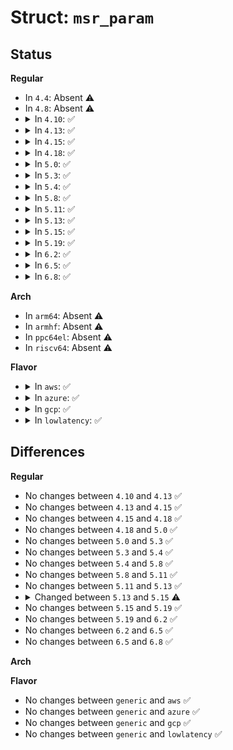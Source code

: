 # Struct: <code>msr_param</code>

## Status
<b>Regular</b>
<ul>
<li>
In <code>4.4</code>: Absent ⚠️
</li>
<li>
In <code>4.8</code>: Absent ⚠️
</li>
<li>
<details>
<summary>In <code>4.10</code>: ✅</summary>

```c
struct msr_param {
    struct rdt_resource *res;
    int low;
    int high;
};
```
</details>
</li>
<li>
<details>
<summary>In <code>4.13</code>: ✅</summary>

```c
struct msr_param {
    struct rdt_resource *res;
    int low;
    int high;
};
```
</details>
</li>
<li>
<details>
<summary>In <code>4.15</code>: ✅</summary>

```c
struct msr_param {
    struct rdt_resource *res;
    int low;
    int high;
};
```
</details>
</li>
<li>
<details>
<summary>In <code>4.18</code>: ✅</summary>

```c
struct msr_param {
    struct rdt_resource *res;
    int low;
    int high;
};
```
</details>
</li>
<li>
<details>
<summary>In <code>5.0</code>: ✅</summary>

```c
struct msr_param {
    struct rdt_resource *res;
    int low;
    int high;
};
```
</details>
</li>
<li>
<details>
<summary>In <code>5.3</code>: ✅</summary>

```c
struct msr_param {
    struct rdt_resource *res;
    int low;
    int high;
};
```
</details>
</li>
<li>
<details>
<summary>In <code>5.4</code>: ✅</summary>

```c
struct msr_param {
    struct rdt_resource *res;
    int low;
    int high;
};
```
</details>
</li>
<li>
<details>
<summary>In <code>5.8</code>: ✅</summary>

```c
struct msr_param {
    struct rdt_resource *res;
    int low;
    int high;
};
```
</details>
</li>
<li>
<details>
<summary>In <code>5.11</code>: ✅</summary>

```c
struct msr_param {
    struct rdt_resource *res;
    int low;
    int high;
};
```
</details>
</li>
<li>
<details>
<summary>In <code>5.13</code>: ✅</summary>

```c
struct msr_param {
    struct rdt_resource *res;
    int low;
    int high;
};
```
</details>
</li>
<li>
<details>
<summary>In <code>5.15</code>: ✅</summary>

```c
struct msr_param {
    struct rdt_resource *res;
    u32 low;
    u32 high;
};
```
</details>
</li>
<li>
<details>
<summary>In <code>5.19</code>: ✅</summary>

```c
struct msr_param {
    struct rdt_resource *res;
    u32 low;
    u32 high;
};
```
</details>
</li>
<li>
<details>
<summary>In <code>6.2</code>: ✅</summary>

```c
struct msr_param {
    struct rdt_resource *res;
    u32 low;
    u32 high;
};
```
</details>
</li>
<li>
<details>
<summary>In <code>6.5</code>: ✅</summary>

```c
struct msr_param {
    struct rdt_resource *res;
    u32 low;
    u32 high;
};
```
</details>
</li>
<li>
<details>
<summary>In <code>6.8</code>: ✅</summary>

```c
struct msr_param {
    struct rdt_resource *res;
    u32 low;
    u32 high;
};
```
</details>
</li>
</ul>
<b>Arch</b>
<ul>
<li>
In <code>arm64</code>: Absent ⚠️
</li>
<li>
In <code>armhf</code>: Absent ⚠️
</li>
<li>
In <code>ppc64el</code>: Absent ⚠️
</li>
<li>
In <code>riscv64</code>: Absent ⚠️
</li>
</ul>
<b>Flavor</b>
<ul>
<li>
<details>
<summary>In <code>aws</code>: ✅</summary>

```c
struct msr_param {
    struct rdt_resource *res;
    int low;
    int high;
};
```
</details>
</li>
<li>
<details>
<summary>In <code>azure</code>: ✅</summary>

```c
struct msr_param {
    struct rdt_resource *res;
    int low;
    int high;
};
```
</details>
</li>
<li>
<details>
<summary>In <code>gcp</code>: ✅</summary>

```c
struct msr_param {
    struct rdt_resource *res;
    int low;
    int high;
};
```
</details>
</li>
<li>
<details>
<summary>In <code>lowlatency</code>: ✅</summary>

```c
struct msr_param {
    struct rdt_resource *res;
    int low;
    int high;
};
```
</details>
</li>
</ul>

## Differences
<b>Regular</b>
<ul>
<li>
No changes between <code>4.10</code> and <code>4.13</code> ✅
</li>
<li>
No changes between <code>4.13</code> and <code>4.15</code> ✅
</li>
<li>
No changes between <code>4.15</code> and <code>4.18</code> ✅
</li>
<li>
No changes between <code>4.18</code> and <code>5.0</code> ✅
</li>
<li>
No changes between <code>5.0</code> and <code>5.3</code> ✅
</li>
<li>
No changes between <code>5.3</code> and <code>5.4</code> ✅
</li>
<li>
No changes between <code>5.4</code> and <code>5.8</code> ✅
</li>
<li>
No changes between <code>5.8</code> and <code>5.11</code> ✅
</li>
<li>
No changes between <code>5.11</code> and <code>5.13</code> ✅
</li>
<li>
<details>
<summary>Changed between <code>5.13</code> and <code>5.15</code> ⚠️</summary>
<ul>
<li>
<b>Field type changed. </b>
<code>int low</code> ➡️ <code>u32 low</code>
</li>
<li>
<b>Field type changed. </b>
<code>int high</code> ➡️ <code>u32 high</code>
</li>
</ul>
</details>
</li>
<li>
No changes between <code>5.15</code> and <code>5.19</code> ✅
</li>
<li>
No changes between <code>5.19</code> and <code>6.2</code> ✅
</li>
<li>
No changes between <code>6.2</code> and <code>6.5</code> ✅
</li>
<li>
No changes between <code>6.5</code> and <code>6.8</code> ✅
</li>
</ul>
<b>Arch</b>
<ul>
</ul>
<b>Flavor</b>
<ul>
<li>
No changes between <code>generic</code> and <code>aws</code> ✅
</li>
<li>
No changes between <code>generic</code> and <code>azure</code> ✅
</li>
<li>
No changes between <code>generic</code> and <code>gcp</code> ✅
</li>
<li>
No changes between <code>generic</code> and <code>lowlatency</code> ✅
</li>
</ul>
